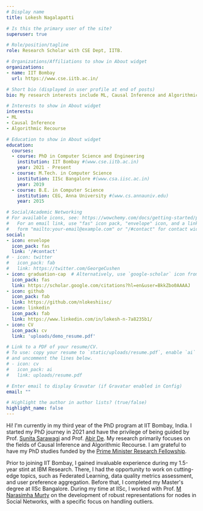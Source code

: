 ```yaml
---
# Display name
title: Lokesh Nagalapatti

# Is this the primary user of the site?
superuser: true

# Role/position/tagline
role: Research Scholar with CSE Dept, IITB.

# Organizations/Affiliations to show in About widget
organizations:
- name: IIT Bombay
  url: https://www.cse.iitb.ac.in/

# Short bio (displayed in user profile at end of posts)
bio: My research interests include ML, Causal Inference and Algorithmic Recourse.

# Interests to show in About widget
interests:
- ML
- Causal Inference
- Algorithmic Recourse

# Education to show in About widget
education:
  courses:
  - course: PhD in Computer Science and Engineering 
    institution: IIT Bombay #(www.cse.iitb.ac.in)
    year: 2021 - Present
  - course: M.Tech. in Computer Science
    institution: IISc Bangalore #(www.csa.iisc.ac.in)
    year: 2019
  - course: B.E. in Computer Science
    institution: CEG, Anna University #(www.cs.annauniv.edu)
    year: 2015

# Social/Academic Networking
# For available icons, see: https://wowchemy.com/docs/getting-started/page-builder/#icons
#   For an email link, use "fas" icon pack, "envelope" icon, and a link in the
#   form "mailto:your-email@example.com" or "/#contact" for contact widget.
social:
- icon: envelope
  icon_pack: fas
  link: '/#contact'
# - icon: twitter
#   icon_pack: fab
#   link: https://twitter.com/GeorgeCushen
- icon: graduation-cap  # Alternatively, use `google-scholar` icon from `ai` icon pack
  icon_pack: fas
  link: https://scholar.google.com/citations?hl=en&user=BkkZbo0AAAAJ
- icon: github
  icon_pack: fab
  link: https://github.com/nlokeshiisc/
- icon: linkedin
  icon_pack: fab
  link: https://www.linkedin.com/in/lokesh-n-7a8235b1/
- icon: CV
  icon_pack: cv
  link: 'uploads/demo_resume.pdf'

# Link to a PDF of your resume/CV.
# To use: copy your resume to `static/uploads/resume.pdf`, enable `ai` icons in `params.toml`, 
# and uncomment the lines below.
# - icon: cv
#   icon_pack: ai
#   link: uploads/resume.pdf

# Enter email to display Gravatar (if Gravatar enabled in Config)
email: ""

# Highlight the author in author lists? (true/false)
highlight_name: false
---
```


Hi! I'm currently in my third year of the PhD program at IIT Bombay, India. I started my PhD journey in 2021 and have the privilege of being guided by Prof. [Sunita Sarawagi](https://www.cse.iitb.ac.in/~sunita/) and Prof. [Abir De](https://abir-de.github.io/). My research primarily focuses on the fields of Causal Inference and Algorithmic Recourse. I am grateful to have my PhD studies funded by the [Prime Minister Research Fellowship](https://pmrf.in/).

Prior to joining IIT Bombay, I gained invaluable experience during my 1.5-year stint at IBM Research. There, I had the opportunity to work on cutting-edge topics, such as Federated Learning, data quality metrics assessment, and user preference aggregation. Before that, I completed my Master's degree at IISc Bangalore. During my time at IISc, I worked with Prof. [M Narasimha Murty](https://www.csa.iisc.ac.in/people/people-faculty-mnm.html) on the development of robust representations for nodes in Social Networks, with a specific focus on handling outliers.


<!-- Prior to joining IITB, I worked with IBM Research Labs for about 1.5 years. There, I worked on a variety of topics including Federated Learning, testing ML models, assessing data quality, aggregating user preferences in social networks etc.

I obtaied my Masters from IISc Bangalore. I worked with Prof. M Narasimha Murty on finding outlier resistant representations for nodes in a social network. -->
<!-- 
{{< icon name="download" pack="fas" >}} Download my {{< staticref "uploads/demo_resume.pdf" "newtab" >}}resumé{{< /staticref >}}. -->

